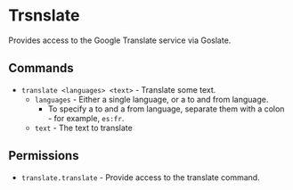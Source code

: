 Trsnslate
=========

Provides access to the Google Translate service via Goslate.

## Commands

* `translate <languages> <text>` - Translate some text.
    * `languages` - Either a single language, or a to and from language.
        * To specify a to and a from language, separate them with a colon - for example, `es:fr`.
    * `text` - The text to translate

## Permissions

* `translate.translate` - Provide access to the translate command.
